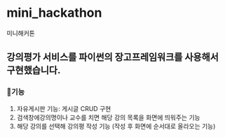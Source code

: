 # mini_hackathon
미니해커톤

## 강의평가 서비스를 파이썬의 장고프레임워크를 사용해서 구현했습니다.

###  :dart:기능

1. 자유게시판 기능:
게시글 CRUD 구현
1. 검색창에강의명이나 교수를 치면 해당 강의 목록을 화면에 띄워주는 기능
1. 해당 강의를 선택해 강의평 작성 기능
(작성 후 화면에 순서대로 올라오는 기능)
